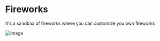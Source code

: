 # Fireworks

It's a sandbox of fireworks where you can customize you own fireworks

![image](https://github.com/Zyabrik10/canvas_fireworks/assets/78109707/a4375f71-e0c4-431e-969f-1c96207da343)
